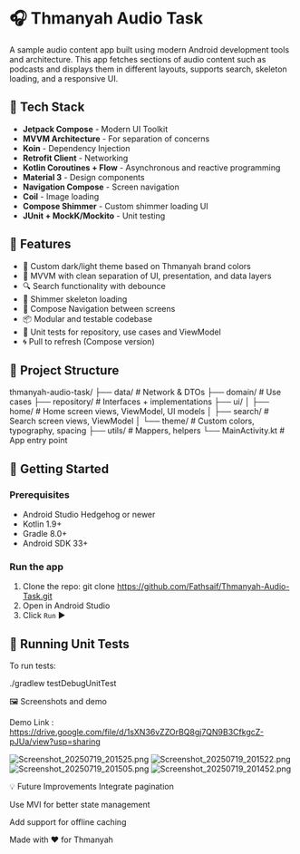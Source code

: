 # 🎧 Thmanyah Audio Task

A sample audio content app built using modern Android development tools and architecture. This app fetches sections of audio content such as podcasts and displays them in different layouts, supports search, skeleton loading, and a responsive UI.

## 🧰 Tech Stack

- **Jetpack Compose** - Modern UI Toolkit
- **MVVM Architecture** - For separation of concerns
- **Koin** - Dependency Injection
- **Retrofit Client** - Networking
- **Kotlin Coroutines + Flow** - Asynchronous and reactive programming
- **Material 3** - Design components
- **Navigation Compose** - Screen navigation
- **Coil** - Image loading
- **Compose Shimmer** - Custom shimmer loading UI
- **JUnit + MockK/Mockito** - Unit testing

## 🧱 Features

- 🎨 Custom dark/light theme based on Thmanyah brand colors
- 🧠 MVVM with clean separation of UI, presentation, and data layers
- 🔍 Search functionality with debounce
- 🦴 Shimmer skeleton loading
- 🧭 Compose Navigation between screens
- 📦 Modular and testable codebase
- 🧪 Unit tests for repository, use cases and ViewModel
- 🌀 Pull to refresh (Compose version)

## 📁 Project Structure

thmanyah-audio-task/
├── data/ # Network & DTOs
├── domain/ # Use cases
├── repository/ # Interfaces + implementations
├── ui/
│ ├── home/ # Home screen views, ViewModel, UI models
│ ├── search/ # Search screen views, ViewModel
│ └── theme/ # Custom colors, typography, spacing
├── utils/ # Mappers, helpers
└── MainActivity.kt # App entry point

## 🚀 Getting Started

### Prerequisites

- Android Studio Hedgehog or newer
- Kotlin 1.9+
- Gradle 8.0+
- Android SDK 33+

### Run the app

1. Clone the repo:
    git clone https://github.com/Fathsaif/Thmanyah-Audio-Task.git
2. Open in Android Studio
3. Click `Run` ▶️

## 🧪 Running Unit Tests

To run tests:

./gradlew testDebugUnitTest


🖼️ Screenshots and demo 

Demo Link :
https://drive.google.com/file/d/1sXN36vZZOrBQ8gj7QN9B3CfkgcZ-pJUa/view?usp=sharing

![Screenshot_20250719_201525.png](Screenshot_20250719_201525.png)
![Screenshot_20250719_201522.png](Screenshot_20250719_201522.png)
![Screenshot_20250719_201505.png](Screenshot_20250719_201505.png)
![Screenshot_20250719_201452.png](Screenshot_20250719_201452.png)

💡 Future Improvements
Integrate pagination

Use MVI for better state management

Add support for offline caching

Made with ❤️ for Thmanyah
